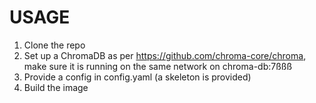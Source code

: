 # USAGE

1. Clone the repo
2. Set up a ChromaDB as per https://github.com/chroma-core/chroma, make sure it is running on the same network on chroma-db:7ßßß
2. Provide a config in config.yaml (a skeleton is provided)
3. Build the image